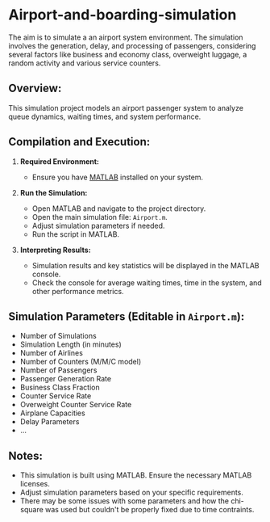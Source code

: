 # Airport-and-boarding-simulation
The aim is to simulate a an airport system environment. The simulation involves the generation, delay, and processing of passengers, considering several factors like business and economy class, overweight luggage, a random activity and various service counters. 

## Overview:

This simulation project models an airport passenger system to analyze queue dynamics, waiting times, and system performance.

## Compilation and Execution:

1. **Required Environment:**
   - Ensure you have [MATLAB](https://www.mathworks.com/products/matlab.html) installed on your system.

2. **Run the Simulation:**
   - Open MATLAB and navigate to the project directory.
   - Open the main simulation file: `Airport.m`.
   - Adjust simulation parameters if needed.
   - Run the script in MATLAB.

3. **Interpreting Results:**
   - Simulation results and key statistics will be displayed in the MATLAB console.
   - Check the console for average waiting times, time in the system, and other performance metrics.

## Simulation Parameters (Editable in `Airport.m`):

- Number of Simulations
- Simulation Length (in minutes)
- Number of Airlines
- Number of Counters (M/M/C model)
- Number of Passengers
- Passenger Generation Rate
- Business Class Fraction
- Counter Service Rate
- Overweight Counter Service Rate
- Airplane Capacities
- Delay Parameters
- ...

## Notes:

- This simulation is built using MATLAB. Ensure the necessary MATLAB licenses.
- Adjust simulation parameters based on your specific requirements.
- There may be some issues with some parameters and how the chi-square was used but couldn't be properly fixed due to time contraints.

